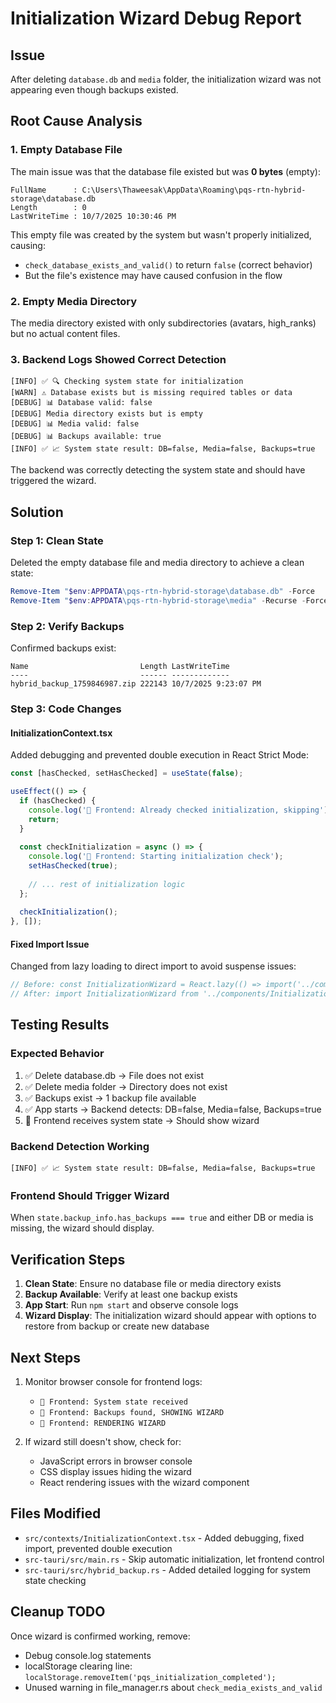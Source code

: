 # Initialization Wizard Debug Report

## Issue
After deleting `database.db` and `media` folder, the initialization wizard was not appearing even though backups existed.

## Root Cause Analysis

### 1. Empty Database File
The main issue was that the database file existed but was **0 bytes** (empty):
```
FullName      : C:\Users\Thaweesak\AppData\Roaming\pqs-rtn-hybrid-storage\database.db
Length        : 0
LastWriteTime : 10/7/2025 10:30:46 PM
```

This empty file was created by the system but wasn't properly initialized, causing:
- `check_database_exists_and_valid()` to return `false` (correct behavior)
- But the file's existence may have caused confusion in the flow

### 2. Empty Media Directory
The media directory existed with only subdirectories (avatars, high_ranks) but no actual content files.

### 3. Backend Logs Showed Correct Detection
```
[INFO] ✅ 🔍 Checking system state for initialization
[WARN] ⚠️ Database exists but is missing required tables or data
[DEBUG] 📊 Database valid: false
[DEBUG] Media directory exists but is empty
[DEBUG] 📊 Media valid: false
[DEBUG] 📊 Backups available: true
[INFO] ✅ 📈 System state result: DB=false, Media=false, Backups=true
```

The backend was correctly detecting the system state and should have triggered the wizard.

## Solution

### Step 1: Clean State
Deleted the empty database file and media directory to achieve a clean state:
```powershell
Remove-Item "$env:APPDATA\pqs-rtn-hybrid-storage\database.db" -Force
Remove-Item "$env:APPDATA\pqs-rtn-hybrid-storage\media" -Recurse -Force
```

### Step 2: Verify Backups
Confirmed backups exist:
```
Name                         Length LastWriteTime       
----                         ------ -------------        
hybrid_backup_1759846987.zip 222143 10/7/2025 9:23:07 PM
```

### Step 3: Code Changes

#### InitializationContext.tsx
Added debugging and prevented double execution in React Strict Mode:
```typescript
const [hasChecked, setHasChecked] = useState(false);

useEffect(() => {
  if (hasChecked) {
    console.log('🎯 Frontend: Already checked initialization, skipping');
    return;
  }
  
  const checkInitialization = async () => {
    console.log('🎯 Frontend: Starting initialization check');
    setHasChecked(true);
    
    // ... rest of initialization logic
  };
  
  checkInitialization();
}, []);
```

#### Fixed Import Issue
Changed from lazy loading to direct import to avoid suspense issues:
```typescript
// Before: const InitializationWizard = React.lazy(() => import('../components/InitializationWizard'));
// After: import InitializationWizard from '../components/InitializationWizard';
```

## Testing Results

### Expected Behavior
1. ✅ Delete database.db → File does not exist
2. ✅ Delete media folder → Directory does not exist
3. ✅ Backups exist → 1 backup file available
4. ✅ App starts → Backend detects: DB=false, Media=false, Backups=true
5. 🔄 Frontend receives system state → Should show wizard

### Backend Detection Working
```
[INFO] ✅ 📈 System state result: DB=false, Media=false, Backups=true
```

### Frontend Should Trigger Wizard
When `state.backup_info.has_backups === true` and either DB or media is missing, the wizard should display.

## Verification Steps

1. **Clean State**: Ensure no database file or media directory exists
2. **Backup Available**: Verify at least one backup exists
3. **App Start**: Run `npm start` and observe console logs
4. **Wizard Display**: The initialization wizard should appear with options to restore from backup or create new database

## Next Steps

1. Monitor browser console for frontend logs:
   - `🎯 Frontend: System state received`
   - `🎯 Frontend: Backups found, SHOWING WIZARD`
   - `🎯 Frontend: RENDERING WIZARD`

2. If wizard still doesn't show, check for:
   - JavaScript errors in browser console
   - CSS display issues hiding the wizard
   - React rendering issues with the wizard component

## Files Modified

- `src/contexts/InitializationContext.tsx` - Added debugging, fixed import, prevented double execution
- `src-tauri/src/main.rs` - Skip automatic initialization, let frontend control
- `src-tauri/src/hybrid_backup.rs` - Added detailed logging for system state checking

## Cleanup TODO

Once wizard is confirmed working, remove:
- Debug console.log statements
- localStorage clearing line: `localStorage.removeItem('pqs_initialization_completed');`
- Unused warning in file_manager.rs about `check_media_exists_and_valid`
